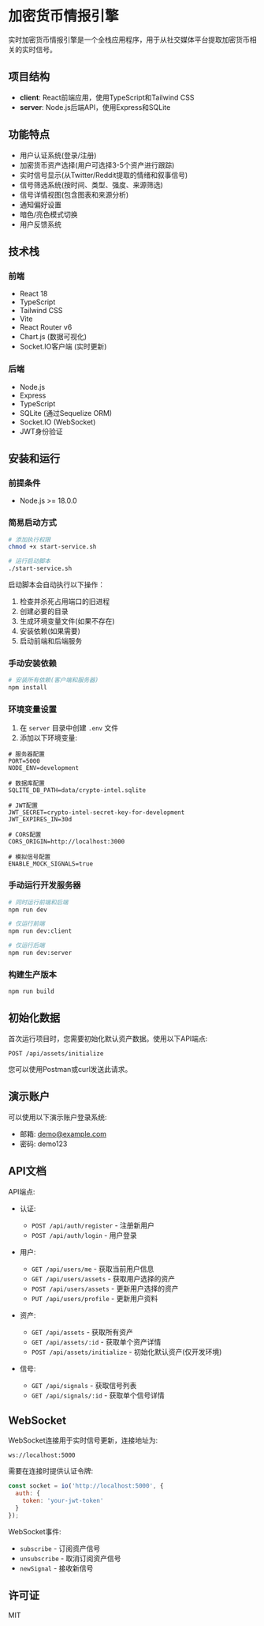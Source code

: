# 加密货币情报引擎

实时加密货币情报引擎是一个全栈应用程序，用于从社交媒体平台提取加密货币相关的实时信号。

## 项目结构

- **client**: React前端应用，使用TypeScript和Tailwind CSS
- **server**: Node.js后端API，使用Express和SQLite

## 功能特点

- 用户认证系统(登录/注册)
- 加密货币资产选择(用户可选择3-5个资产进行跟踪)
- 实时信号显示(从Twitter/Reddit提取的情绪和叙事信号)
- 信号筛选系统(按时间、类型、强度、来源筛选)
- 信号详情视图(包含图表和来源分析)
- 通知偏好设置
- 暗色/亮色模式切换
- 用户反馈系统

## 技术栈

### 前端
- React 18
- TypeScript
- Tailwind CSS
- Vite
- React Router v6
- Chart.js (数据可视化)
- Socket.IO客户端 (实时更新)

### 后端
- Node.js
- Express
- TypeScript
- SQLite (通过Sequelize ORM)
- Socket.IO (WebSocket)
- JWT身份验证

## 安装和运行

### 前提条件
- Node.js >= 18.0.0

### 简易启动方式

```bash
# 添加执行权限
chmod +x start-service.sh

# 运行启动脚本
./start-service.sh
```

启动脚本会自动执行以下操作：
1. 检查并杀死占用端口的旧进程
2. 创建必要的目录
3. 生成环境变量文件(如果不存在)
4. 安装依赖(如果需要)
5. 启动前端和后端服务

### 手动安装依赖

```bash
# 安装所有依赖(客户端和服务器)
npm install
```

### 环境变量设置

1. 在 `server` 目录中创建 `.env` 文件
2. 添加以下环境变量:

```
# 服务器配置
PORT=5000
NODE_ENV=development

# 数据库配置
SQLITE_DB_PATH=data/crypto-intel.sqlite

# JWT配置
JWT_SECRET=crypto-intel-secret-key-for-development
JWT_EXPIRES_IN=30d

# CORS配置
CORS_ORIGIN=http://localhost:3000

# 模拟信号配置
ENABLE_MOCK_SIGNALS=true
```

### 手动运行开发服务器

```bash
# 同时运行前端和后端
npm run dev

# 仅运行前端
npm run dev:client

# 仅运行后端
npm run dev:server
```

### 构建生产版本

```bash
npm run build
```

## 初始化数据

首次运行项目时，您需要初始化默认资产数据。使用以下API端点:

```
POST /api/assets/initialize
```

您可以使用Postman或curl发送此请求。

## 演示账户

可以使用以下演示账户登录系统:

- 邮箱: demo@example.com
- 密码: demo123

## API文档

API端点:

- 认证:
  - `POST /api/auth/register` - 注册新用户
  - `POST /api/auth/login` - 用户登录

- 用户:
  - `GET /api/users/me` - 获取当前用户信息
  - `GET /api/users/assets` - 获取用户选择的资产
  - `POST /api/users/assets` - 更新用户选择的资产
  - `PUT /api/users/profile` - 更新用户资料

- 资产:
  - `GET /api/assets` - 获取所有资产
  - `GET /api/assets/:id` - 获取单个资产详情
  - `POST /api/assets/initialize` - 初始化默认资产(仅开发环境)

- 信号:
  - `GET /api/signals` - 获取信号列表
  - `GET /api/signals/:id` - 获取单个信号详情

## WebSocket

WebSocket连接用于实时信号更新，连接地址为:

```
ws://localhost:5000
```

需要在连接时提供认证令牌:

```javascript
const socket = io('http://localhost:5000', {
  auth: {
    token: 'your-jwt-token'
  }
});
```

WebSocket事件:
- `subscribe` - 订阅资产信号
- `unsubscribe` - 取消订阅资产信号
- `newSignal` - 接收新信号

## 许可证

MIT 
